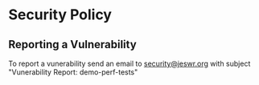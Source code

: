# Security Policy

## Reporting a Vulnerability

To report a vunerability send an email to [security@jeswr.org](security@jeswr.org) with subject "Vunerability Report: demo-perf-tests"

